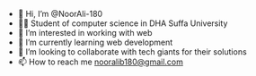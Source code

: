 - 👋 Hi, I’m @NoorAli-180
- 👨‍🎓 Student of computer science in DHA Suffa University
- 👀 I’m interested in working with web
- 🌱 I’m currently learning web development
- 💞️ I’m looking to collaborate with tech giants for their solutions
- 📫 How to reach me nooralib180@gmail.com

<!---
NoorAli-180/NoorAli-180 is a ✨ special ✨ repository because its `README.md` (this file) appears on your GitHub profile.
You can click the Preview link to take a look at your changes.
--->
